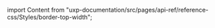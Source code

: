
import Content from "uxp-documentation/src/pages/api-ref/reference-css/Styles/border-top-width";

<Content query="product=photoshop"/>
